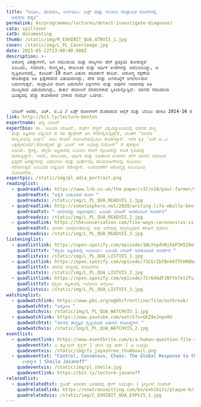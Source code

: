 ```yaml
---
title: "ಗುರಿತಿಸಿ, ಪರಿಶೀಲಿಸಿ, ನಿರ್ಣಯಿಸಿ: ಏಡ್ಸ್‌ ಮತ್ತು ಇಬೋಲ ಸಾಂಕ್ರಾಮಿಕ ರೋಗಗಳಲ್ಲಿ
  ಆರೈಕೆಯ ಪದ್ಧತಿ"
permalink: kn/programmes/lectures/detect-investigate-diagnose/
cata: spillover
catb: documenting
thumb: /static/img/M_EXHIBIT_QUA_ATNVIS_1.jpg
cover: /static/img/L_PL_Coverimage.jpg
date: 2021-05-22T13:00:00.000Z
description: >-
  ಆರೋಗ್ಯ ವಿಪತ್ತುಗಳಿಗೆ, ಜನ ಸಮುದಾಯ ಮತ್ತು ರಾಜ್ಯಗಳು ಹೇಗೆ ಪ್ರತಿಕ್ರಿಯೆ ತೋರುತ್ತವೆ
  ಎಂಬುದು, ಸಮಾಜಿಕ, ಸಾಂಸ್ಕೃತಿಕ, ರಾಜನೀತಿಕ ಮತ್ತು ಆರ್ಥಿಕ ಅಂಶಗಳನ್ನು ಅವಲಂಬಿಸಿದ್ದು, ಆ
  ದೃಷ್ಟಿಕೋನದಲ್ಲಿ, ಕೋವಿಡ್-19‌ ರೋಗ ಪಿಡುಗು ಪರಿವರ್ತನೆ ತಂದಿದೆ. ಆರೋಗ್ಯ ರಕ್ಷಣೆಯ
  ರಾಜತಂತ್ರವು ಅತಿ ಕ್ಲಿಷ್ಟಕರವಾದ ವಿಷಯವಾಗಿದ್ದು, ದೇಶ ಮತ್ತು ಜನಸಂಖ್ಯೆಗೆ ಅನುಗುಣವಾಗಿ
  ಬದಲಾಗುತ್ತವೆ. ಸಾಂಕ್ರಾಮಿಕ ರೋಗ ಪಿಡುಗುಗಳ ಲಕ್ಷಣಗಳು ಮತ್ತು ಅವುಗಳ ಇತಿಹಾಸವು ಅತಿ
  ಮುಖ್ಯವಾದ ವಿಷಯವಾಗಿದ್ದು, ತುರ್ತು ಪರಿಶೀಲನೆ ಮಾಡಬೇಕಾದ ಸ್ಥಿತಿಯನ್ನೊಡ್ಡಿದೆ. ಮಾನವ ಸಮುದಾಯ
  ಭವಿಷ್ಯದಲ್ಲಿ ಹೆಚ್ಚು ತಯಾರಾಗಿರ ಬೇಕಾದ ಸಂದರ್ಭ ಒದಗಿದೆ. 


  ಬೆಂಟನ್‌ ಅವರು, ಎಚ್.‌ ಐ.ವಿ / ಏಡ್ಸ್‌ ರೋಗಿಗಳಿಗೆ ದೊರೆತಿರುವ ಆರೈಕೆ ಮತ್ತು ಬೆಂಬಲ ಹಾಗೂ 2014-16 ರ ಸಿಯಾರ್ರ ಲಿಯೋನ್‌ ನ ಎಬೋಲ ರೋಗ ಪಿಡುಗಿಗೆ ಸಂಬಂಧಿಸಿದಂತೆ ಸಾಂಪ್ರದಾಯಿಕ ಮತ್ತು ಐತಿಹಾಸಿಕ ಸಂಶೋಧನೆಗಳ ವಿವರಣೆ ನೀಡಲಿದ್ದಾರೆ. ಈ ಕುರಿತಂತೆ , ರೋಗ ಪಿಡುಗುಗಳನ್ನು ನಿರ್ವಹಿಸಲು ಕಾರಣ ಕಾರಕವಾದ ರಾಜನೀತಿಕ ಮತ್ತು ಆರ್ಥಿಕ ಅಂಶಗಳು, ಇಂತಹ ಸಾಂಕ್ರಾಮಿಕ ರೋಗ ಪಿಡುಗುಗಳಲ್ಲಿ, ಆಡಳಿತ ಹಾಗೂ ಆಡಳಿತೇತರ ಸಂಘ ಸಂಸ್ಥೆಗಳು ಯಾವ ಬಗೆಯ ಆರೈಕೆ ನೀಡ ಬಹುದು ಎಂಬುದರ ಬಗೆಗೆ ಉಪನ್ಯಾಸ ನೀಡಲಿದ್ದಾರೆ.
link: http://bit.ly/lecture-benton
expertname: ಆದ್ಯ ಬೆಂಟನ್
expertbio: ಡಾ. ಅಡಿಯಾ ಬೇಂಟನ್‌, ನಾರ್ಥ್‌ ವೆಸ್ಟ್ರನ್‌ ವಿಶ್ವವಿದ್ಯಾಲಯದಲ್ಲಿ ಮಾನವ ಶಾಸ್ತ್ರ
  ಮತ್ತು ಆಫ್ರಿಕಾದ ಅಧ್ಯಯನ ದ ಸಹ ಪ್ರೊಫೆಸರ್‌ ಆಗಿ ಸೇವೆಸಲ್ಲಿಸುತ್ತಿದ್ದಾರೆ, ಜೊತೆಗೆ ʼಮಾನವ
  ಸಂಸ್ಕೃತಿಯಲ್ಲಿ ವಿಜ್ಞಾನʼ ಎಂಬ ಕಾರ್ಯ ಯೋಜನೆಯಲ್ಲಿಯೂ ತೊಡಗಿದ್ದಾರೆ. ಇವರ ಕೃತಿ ʼಎಚ್.ಐ.ವಿ
  ಎಕ್ಸೆಪ್ಶನಲಿಸಮ್:ಡೆವಲಪ್ಮೆಂಟ್‌ ಥ್ರು ಡಿಸೀಸ್‌ ಇನ್‌ ಸಿಯಾರ್ರ ಲಿಯೋನ್' ಗೆ ಪುರಸ್ಕಾರ
  ಲಭಿಸಿದೆ. ಪ್ರಸಕ್ತ, ಪಶ್ಚಿಮ ಆಫ್ರಿಕಾದಲ್ಲಿ ಎಬೋಲ ರೋಗ ಸ್ಫೋಟವನ್ನು ಕುರಿತ ಕೃತಿಯನ್ನು
  ರಚಿಸುತ್ತಿದ್ದಾರೆ. ಇವರು, ರಾಜನೀತಿಕ, ಆರ್ಥಿಕ ಮತ್ತು ಐತಿಹಾಸಿಕ ಅಂಶಗಳು ಹೇಗೆ ಮಾನವ ಸಮಾಜದ
  ಕ್ಲಿಷ್ಟಕರ ಆಪತ್ತುಗಳನ್ನು ಎದುರಿಸಲು ಮತ್ತು ಧೀರ್ಘಾವಧಿ ಪರಿಯೋಜನೆಗಳನ್ನು ರೂಪಿಸಲು
  ನೆರವಾಗುತ್ತವೆ ಎಂಬುದರ ಅಧ್ಯಯನ ನೆಡೆಸಿದ್ದಾರೆ. ಉದಾಹರಣೆಗೆ ಆರೋಗ್ಯಕ್ಕೆ ಸಂಬಂಧಿಸಿದ
  ಯೋಜನೆಗಳು.
expertpic: /static/img/pl_adia_portrait.png
readinglist:
  - quadreadlink: https://www.lrb.co.uk/the-paper/v37/n10/paul-farmer/the-caregivers-disease
    quadreadtxt: "ಆರೈಕೆ ನೀಡುವವರ ರೋಗ "
    quadreadvis: /static/img/L_PL_QUA_READVIS_1.jpg
  - quadreadlink: http://somatosphere.net/2020/writing-life-mbullo-benton-interview.html/
    quadreadtxt: " ಜೀವನವನ್ನು ಚಿತ್ರಿಸುವುದು: ಏಡಿಯಾ ಬೆಂಟನ್‌ ಅವರೊಂದಿಗೆ ಸಂದರ್ಶನ"
    quadreadvis: /static/img/L_PL_QUA_READVIS_2.jpg
  - quadreadlink: https://theconversation.com/five-ways-coronavirus-is-deepening-global-inequality-144621
    quadreadtxt: ಜಾಗತಿಕ ಅಸಮಾನತೆಯನ್ನು ಐದು ಬಗೆಯಲ್ಲಿ ಹೆಚ್ಚಿಸುತ್ತಿರುವ ಕರೋನ ವೈರಾಣು
    quadreadvis: /static/img/L_PL_QUA_READVIS_3.jpg
listeninglist:
  - quadlistlink: https://open.spotify.com/episode/1WLYepdVNjkbP3H5I0etuv
    quadlisttxt: "ಪಶ್ಚಿಮ ಆಫ್ರಿಕಾದಲ್ಲಿ ಇಬೋಲಾ: ಏಡಿಯಾ ಬೆಂಟನ್‌ ಅವರೊಂದಿಗೆ ಸಂದರ್ಶನ "
    quadlistvis: /static/img/L_PL_QUA_LISTVIS_1.jpg
  - quadlistlink: https://open.spotify.com/episode/73CGr2bTBnkKfTFHRBbqEG
    quadlisttxt: ಮಾನವ ಶಾಸ್ತ್ರದಲ್ಲಿ ಸಂವಾದಗಳು
    quadlistvis: /static/img/L_PL_QUA_LISTVIS_2.jpg
  - quadlistlink: https://open.spotify.com/episode/72r64GdFJBftk7kt2Tu1hB
    quadlisttxt: ಪಶ್ಚಿಮ ಆಫ್ರಿಕಾದಲ್ಲಿ ಇಬೋಲಾ ಆಸ್ಫೋಟ
    quadlistvis: /static/img/L_PL_QUA_LISTVIS_3.jpg
watchinglist:
  - quadwatchlink: https://www.pbs.org/wgbh/frontline/film/outbreak/
    quadwatchtxt: "ಆಸ್ಫೋಟ "
    quadwatchvis: /static/img/L_PL_QUA_WATCHVIS_1.jpg
  - quadwatchlink: https://www.youtube.com/watch?v=GKZ9xJnpe0U
    quadwatchtxt: "ಮಾನವ ಶಾಸ್ತ್ರಜ್ಞರ ದೃಷ್ಟಿಯಿಂದ ಪಿಡುಗಿನ ಸಂಭಾವ್ಯಗಳು "
    quadwatchvis: /static/img/L_PL_QUA_WATCHVIS_2.jpg
eventlist:
  - quadeventlink: https://www.eventbrite.com/e/a-human-question-film-screening-discussion-registration-145821204147?aff=ebdsoporgprofile
    quadeventtxt: ಎ ಹ್ಯೂಮನ್‌ ಕ್ವೆಸ್ಚನ್‌ | ಚಲನ ಚಿತ್ರ ಚರ್ಚೆ | ಟಿ ಜಯಶ್ರೀ
    quadeventvis: /static/img/fs_jayashree_thumbnail.png
  - quadeventtxt: "Control, Consensus, Chaos: The Global Response to the Pandemic |
      ಉಪನ್ಯಾಸ | Sheila Jasanoff"
    quadeventvis: /static/img/pl_sheila.jpg
    quadeventlink: https://bit.ly/lecture-jasanoff
relatedlist:
  - quadrelatedtxt: ಬ್ರಿಟಿಷ್‌ ಆಡಳಿತದ ಭಾರತದಲ್ಲಿ ಪ್ಲೇಗ್‌ ನಿಯಂತ್ರಣ | ಕ್ರಿಸ್ಟೋಸ್‌ ಲಿಂಟೆರಿಸ್‌
    quadrelatedlink: https://nowtransmitting.com/kn/exhibits/plague-british-india/
    quadrelatedvis: /static/img/C_EXHIBIT_QUA_EXPVIS_1.jpg
---
```

